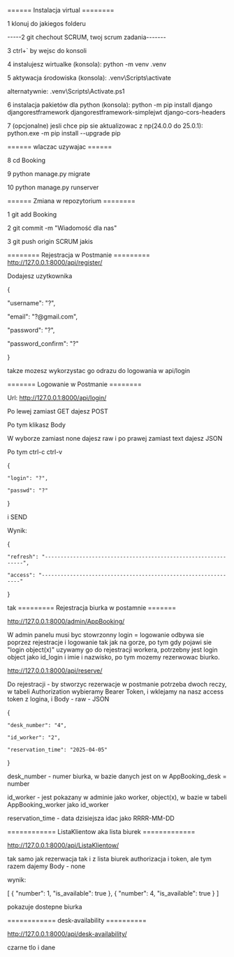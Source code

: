 ====== Instalacja virtual  ========

1 klonuj do jakiegos folderu

-----2 git chechout SCRUM, twoj scrum zadania-------

3 ctrl+` by wejsc do konsoli

4 instalujesz wirtualke (konsola): python -m venv .venv

5 aktywacja środowiska (konsola): .venv\Scripts\activate

alternatywnie: .venv\Scripts\Activate.ps1

6 instalacja pakietów dla python (konsola): python -m pip install django djangorestframework djangorestframework-simplejwt django-cors-headers

7 (opcjonalne) jesli chce pip sie aktualizowac z np(24.0.0 do 25.0.1): python.exe -m pip install --upgrade pip

====== wlaczac uzywajac ====== 

8 cd Booking

9 python manage.py migrate 

10 python manage.py runserver

====== Zmiana w repozytorium ========

1 git add Booking

2 git commit -m "Wiadomość dla nas"

3 git push origin SCRUM jakis

======== Rejestracja w Postmanie =========
http://127.0.0.1:8000/api/register/

Dodajesz uzytkownika 

{

  "username": "?",

  "email": "?@gmail.com",

  "password": "?",

  "password_confirm": "?"

}

takze mozesz wykorzystac go odrazu do logowania w api/login

======= Logowanie w Postmanie ========

Url: http://127.0.0.1:8000/api/login/

Po lewej zamiast GET dajesz POST 

Po tym klikasz Body 

W wyborze zamiast none dajesz raw i po prawej zamiast text dajesz JSON

Po tym ctrl-c ctrl-v

{

    "login": "?",

    "passwd": "?"

}

i SEND

Wynik: 

{

    "refresh": "---------------------------------------------------------------",

    "access": "---------------------------------------------------------------"

}

tak
========= Rejestracja biurka w postamnie =======

http://127.0.0.1:8000/admin/AppBooking/

W admin panelu musi byc stowrzonny login = logowanie odbywa sie poprzez rejestracje i logowanie tak jak na gorze, po tym gdy pojawi sie "login object(x)" uzywamy go do rejestracji workera, potrzebny jest login object jako id_login i imie i nazwisko, po tym mozemy rezerwowac biurko.

http://127.0.0.1:8000/api/reserve/

Do rejestracji - by stworzyc rezerwacje w postmanie potrzeba dwoch reczy, w tabeli Authorization wybieramy Bearer Token, i wklejamy na nasz access token z logina, i Body - raw - JSON

{

    "desk_number": "4",

    "id_worker": "2",

    "reservation_time": "2025-04-05"

}

desk_number - numer biurka, w bazie danych jest on w AppBooking_desk = number

id_worker - jest pokazany w adminie jako worker,
object(x), w bazie w tabeli AppBooking_worker jako id_worker

reservation_time - data dzisiejsza idac jako RRRR-MM-DD

============ ListaKlientow aka lista biurek =============

http://127.0.0.1:8000/api/ListaKlientow/

tak samo jak rezerwacja tak i z lista biurek authorizacja i token, ale tym razem dajemy Body - none

wynik: 

[
    {
        "number": 1,
        "is_available": true
    },
    {
        "number": 4,
        "is_available": true
    }
]

pokazuje dostepne biurka

============ desk-availability ==========

http://127.0.0.1:8000/api/desk-availability/

czarne tlo i dane 
